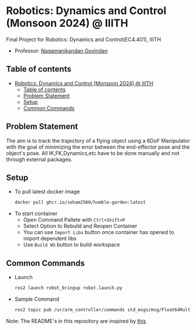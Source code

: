 # Robotics: Dynamics and Control (Monsoon 2024) @ IIITH
Final Project for Robotics: Dynamics and Control(EC4.401), IIITH
- Professor: [Nagamanikandan Govindan](https://www.iiit.ac.in/faculty/nagamanikandan-govindan/)

## Table of contents

- [Robotics: Dynamics and Control (Monsoon 2024) @ IIITH](#robotics-dynamics-and-control-monsoon-2024--iiith)
  - [Table of contents](#table-of-contents)
  - [Problem Statement](#problem-statement)
  - [Setup](#setup)
  - [Common Commands](#common-commands)

## Problem Statement

The aim is to track the trajectory of a flying object using a 6DoF Manipulator with the goal of minimizing the error between the end-effector pose and the object's pose. All IK,FK,Dynamics,etc have to be done manually and not through external packages.

## Setup
- To pull latest docker image
    ```bash
    docker pull ghcr.io/soham2560/humble-garden:latest
    ```
- To start container
    - Open Command Pallete with `Ctrl+Shift+P`
    - Select Option to Rebuild and Reopen Container
    - You can use `Import Libs` button once container has opened to import dependent libs
    - Use `Build WS` button to build workspace

## Common Commands
- Launch
    ```bash
    ros2 launch robot_bringup robot.launch.py
    ```

- Sample Command
    ```bash
    ros2 topic pub /ur/arm_controller/commands std_msgs/msg/Float64MultiArray '{data: [1.0, 2.0, 3.0 ,1.0, 2.0, 3.0]}'
    ```

Note: The README's in this repository are inspired by [this](https://github.com/TheProjectsGuy/MR21-CS7.503)